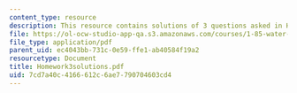 ```yaml
---
content_type: resource
description: This resource contains solutions of 3 questions asked in Homework 3.
file: https://ol-ocw-studio-app-qa.s3.amazonaws.com/courses/1-85-water-and-wastewater-treatment-engineering-spring-2006/7cd7a40c4166612c6ae7790704603cd4_Homework3solutions.pdf
file_type: application/pdf
parent_uid: ec4043bb-731c-0e59-ffe1-ab40584f19a2
resourcetype: Document
title: Homework3solutions.pdf
uid: 7cd7a40c-4166-612c-6ae7-790704603cd4
---
```

